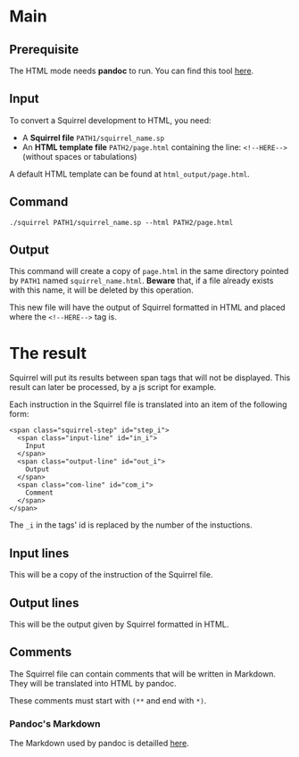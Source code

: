 # Main

## Prerequisite

The HTML mode needs **pandoc** to run.
You can find this tool [here](https://pandoc.org/).

## Input

To convert a Squirrel development to HTML, you need:

* A **Squirrel file** `PATH1/squirrel_name.sp`
* An **HTML template file** `PATH2/page.html` containing the line:
`<!--HERE-->` (without spaces or tabulations)

A default HTML template can be found at `html_output/page.html`.

## Command

`./squirrel PATH1/squirrel_name.sp --html PATH2/page.html`

## Output

This command will create a copy of `page.html` in the same directory pointed
by `PATH1` named `squirrel_name.html`. **Beware** that, if a file already
exists with this name, it will be deleted by this operation.

This new file will have the output of Squirrel formatted in HTML and placed
where the `<!--HERE-->` tag is.



# The result

Squirrel will put its results between span tags that will not be displayed. This result can later be processed, by a js script for example.

Each instruction in the Squirrel file is translated into an item
of the following form:

```
<span class="squirrel-step" id="step_i">
  <span class="input-line" id="in_i">
    Input
  </span>
  <span class="output-line" id="out_i">
    Output
  </span>
  <span class="com-line" id="com_i">
    Comment
  </span>
</span>
```

The `_i` in the tags' id is replaced by the number of the instuctions.

## Input lines

This will be a copy of the instruction of the Squirrel file.

## Output lines

This will be the output given by Squirrel formatted in HTML.

## Comments

The Squirrel file can contain comments that will be written in Markdown. They will be translated into HTML by pandoc.

These comments must start with `(**` and end with `*)`.

### Pandoc's Markdown

The Markdown used by pandoc is detailled [here](https://pandoc.org/MANUAL.html#pandocs-markdown).
